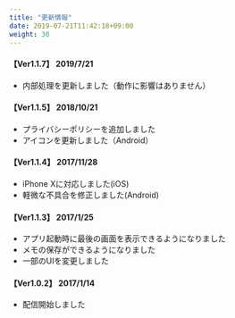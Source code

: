 ```yaml
---
title: "更新情報"
date: 2019-07-21T11:42:18+09:00
weight: 30
---
```


#### 【Ver1.1.7】 2019/7/21

* 内部処理を更新しました（動作に影響はありません）

#### 【Ver1.1.5】 2018/10/21

* プライバシーポリシーを追加しました
* アイコンを更新しました（Android）

#### 【Ver1.1.4】 2017/11/28

* iPhone Xに対応しました(iOS)
* 軽微な不具合を修正しました(Android)

#### 【Ver1.1.3】 2017/1/25

* アプリ起動時に最後の画面を表示できるようになりました
* メモの保存ができるようになりました
* 一部のUIを変更しました

#### 【Ver1.0.2】 2017/1/14

* 配信開始しました
